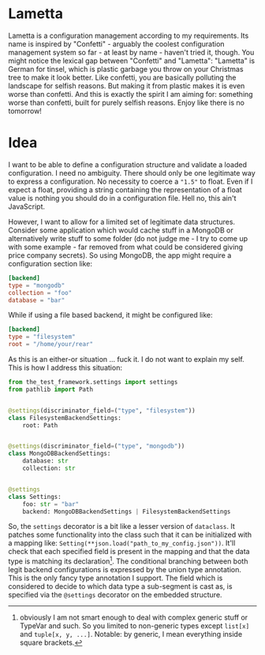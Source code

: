 # Lametta

Lametta is a configuration management according to my requirements. Its name is inspired by 
"Confetti" - arguably the coolest configuration management system so far - at least by
name - haven't tried it, though. You might notice the lexical gap between "Confetti" and
"Lametta": "Lametta" is German for tinsel, which is plastic garbage you throw on your Christmas
tree to make it look better. Like confetti, you are basically polluting the landscape for 
selfish reasons. But making it from plastic makes it is even worse than confetti. And this is
exactly the spirit I am aiming for: something worse than confetti, built for purely selfish
reasons. Enjoy like there is no tomorrow!

# Idea

I want to be able to define a configuration structure and validate a loaded configuration.
I need no ambiguity. There should only be one legitimate way to express a configuration.
No necessity to coerce a `"1.5"` to float. Even if I expect a float, providing a string
containing the representation of a float value is nothing you should do in a configuration
file. Hell no, this ain't JavaScript.

However, I want to allow for a limited set of legitimate data structures. Consider some
application which would cache stuff in a MongoDB or alternatively write stuff to some folder
(do not judge me - I try to come up with some example - far removed from what could be
considered giving price company secrets). So using MongoDB, the app might require a
configuration section like:

```toml
[backend]
type = "mongodb"
collection = "foo"
database = "bar"
```

While if using a file based backend, it might be configured like:

```toml
[backend]
type = "filesystem"
root = "/home/your/rear"
```

As this is an either-or situation ... fuck it. I do not want to explain my self. This is
how I address this situation:

```python
from the_test_framework.settings import settings
from pathlib import Path


@settings(discriminator_field=("type", "filesystem"))
class FilesystemBackendSettings:
    root: Path


@settings(discriminator_field=("type", "mongodb"))
class MongoDBBackendSettings:
    database: str
    collection: str


@settings
class Settings:
    foo: str = "bar"
    backend: MongoDBBackendSettings | FilesystemBackendSettings
```

So, the `settings` decorator is a bit like a lesser version of `dataclass`. It patches
some functionality into the class such that it can be initialized with a mapping like:
`Setting(**json.load("path_to_my_config.json"))`.
It'll check that each specified field is present in the mapping and that the data type
is matching its declaration[^1]. The conditional branching between both legit backend
configurations is expressed by the union type annotation. This is the only fancy type 
annotation I support. The field which is considered to decide to which data type a
sub-segment is cast as, is specified via the `@settings` decorator on the embedded
structure.

[^1]: obviously I am not smart enough to deal with complex generic stuff or TypeVar and such.
      So you limited to non-generic types except `list[x]` and `tuple[x, y, ...]`. Notable:
      by generic, I mean everything inside square brackets.